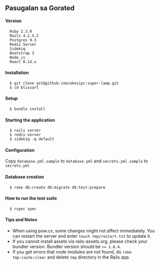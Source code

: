 ## Pasugalan sa Gorated


#### Version

```
  Ruby 2.3.0
  Rails 4.2.5.2
  Postgres 9.3
  Redis Server
  Sidekiq
  Bootstrap 3
  Node.js
  React 0.14.x
```

#### Installation

```
  $ git clone git@github.com/akosipc:super-lamp.git
  $ cd blissart
```

#### Setup

```
  $ bundle install
```

#### Starting the application

```
  $ rails server
  $ redis-server
  $ sidekiq -q default
```

#### Configuration

  Copy `database.yml.sample` to `database.yml` and `secrets.yml.sample` to `secrets.yml`

#### Database creation

```
  $ rake db:create db:migrate db:test:prepare
```

#### How to run the test suite

```
  $ rspec spec
```

#### Tips and Notes
- When using pow.cx, some changes might not affect immediately. You can restart the server and enter `touch tmp/restart.txt` to update it.
- If you cannot install assets via rails-assets.org, please check your bundler version. Bundler version should be `>= 1.8.4`.
- If you get errors that node modules are not found, do `rake tmp:cache:clear` and delete `tmp` directory in the Rails app.



